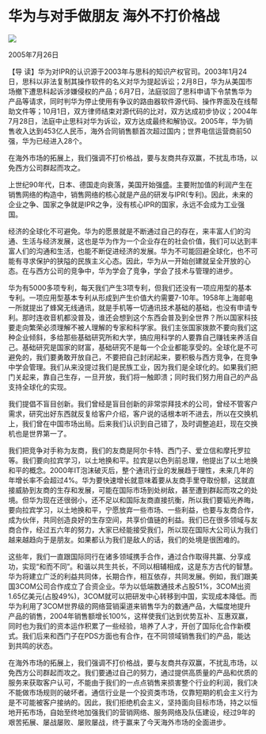 # 华为与对手做朋友 海外不打价格战
<img class="pv" src="https://api.visitor.plantree.me/visitor-badge/pv?namespace=plantree.me&key=renzhengfei-speeches/华为与对手做朋友海外不打价格战.md">


2005年7月26日



【导  读】华为对IPR的认识源于2003年与思科的知识产权官司。2003年1月24日，思科以非法复制其操作软件的名义对华为提起诉讼；2月8日，华为从美国市场撤下遭思科起诉涉嫌侵权的产品；6月7日，法庭驳回了思科申请下令禁售华为产品等请求，同时判华为停止使用有争议的路由器软件源代码、操作界面及在线帮助文件等；10月1日，双方律师结束对源代码的比对，双方达成初步协议；2004年7月28日，法庭中止思科对华为诉讼，双方达成最终和解协议。2005年，华为销售收入达到453亿人民币，海外合同销售额首次超过国内；世界电信运营商前50强，华为已经进入28个。



在海外市场的拓展上，我们强调不打价格战，要与友商共存双赢，不扰乱市场，以免西方公司群起而攻之。

上世纪90年代，日本、德国走向衰落，美国开始强盛。主要附加值的利润产生在销售网络的构造中，销售网络的核心就是产品的研发与IPR(专利)。因此，未来的企业之争、国家之争就是IPR之争，没有核心IPR的国家，永远不会成为工业强国。

经济的全球化不可避免。华为的愿景就是不断通过自己的存在，来丰富人们的沟通、生活与经济发展，这也是华为作为一个企业存在的社会价值，我们可以达到丰富人们的沟通和生活，也能不断促进经济的发展。华为不可能回避全球化，也不可能有寻求保护的狭隘的民族主义心态。因此，华为从一开始创建就呈全开放的心态。在与西方公司的竞争中，华为学会了竞争，学会了技术与管理的进步。

华为有5000多项专利，每天我们产生3项专利，但我们还没有一项应用型的基本专利。一项应用型基本专利从形成到产生价值大约需要7-10年。1958年上海邮电一所就提出了蜂窝无线通讯，就是手机等一切通讯技术基础的基础，也没有申请专利。那时连收音机都没普及，谁还会想到这个东西会普及到全世界？所以国家科技要走向繁荣必须理解不被人理解的专家和科学家。我们主张国家拨款不要向我们这种企业倾斜，多给那些基础研究所和大学，搞应用科学的人要靠自己赚钱来养活自己。基础研究是国家的财富，基础研究不是每一个企业都能享受的。全球化是不可避免的，我们要勇敢开放自己，不要把自己封闭起来，要积极与西方竞争，在竞争中学会管理。我们从来没提过我们是民族工业，因为我们是全球化的。如果我们把门关起来，靠自己生存，一旦开放，我们将一触即溃；同时我们努力用自己的产品支持全球化的实现。

我们提倡不盲目创新。我们曾经是盲目创新的非常崇拜技术的公司，曾经不管客户需求，研究出好东西就反复给客户介绍，客户说的话根本听不进去，所以在交换机上，我们曾在中国市场出局。后来我们认识到自己错了，及时调整追赶，现在交换机也是世界第一了。

我们把竞争对手称为友商，我们的友商是阿尔卡特、西门子、爱立信和摩托罗拉等。我们要向拉宾学习，以土地换和平。拉宾是以色列前总理，他提出了以土地换和平的概念。2000年IT泡沫破灭后，整个通讯行业的发展趋于理性，未来几年的年增长率不会超过4%。华为要快速增长就意味着要从友商手里夺取份额，这就直接威胁到友商的生存和发展，可能在国际市场到处树敌，甚至遭到群起而攻之的处境。但华为现在还很弱小，还不足以和国际友商直接抗衡，所以我们要韬光养晦，要向拉宾学习，以土地换和平，宁愿放弃一些市场、一些利益，也要与友商合作，成为伙伴，共同创造良好的生存空间，共享价值链的利益。我们已在很多领域与友商合作，经过五六年的努力，大家已经能接受我们，所以现在国际大公司认为我们越来越趋向于是朋友。如果都认为我们是敌人的话，我们的处境是很困难的。

这些年，我们一直跟国际同行在诸多领域携手合作，通过合作取得共赢、分享成功，实现“和而不同”。和谐以共生共长，不同以相辅相成，这是东方古代的智慧。华为将建立广泛的利益共同体，长期合作，相互依存，共同发展。例如，我们跟美国3COM公司合作成立了合资企业。华为以低端数通技术占股51%，3COM出资1.65亿美元(占股49%)，3COM就可以把研发中心转移到中国，实现成本降低。而华为利用了3COM世界级的网络营销渠道来销售华为的数通产品，大幅度地提升产品的销售，2004年销售额增长100%，这样使我们达到优势互补、互惠双赢，同时也为我们的资本运作积累了一些经验，培养了人才，开创了国际化合作新模式。我们后来和西门子在PDS方面也有合作，在不同领域销售我们的产品，能达到共鸣的状态。

在海外市场的拓展上，我们强调不打价格战，要与友商共存双赢，不扰乱市场，以免西方公司群起而攻之。我们要通过自己的努力，通过提供高质量的产品和优质的服务来获取客户认可，不能由于我们的一点点销售来损害整个行业的利润，我们决不能做市场规则的破坏者。通信行业是一个投资类市场，仅靠短期的机会主义行为是不可能被客户接纳的。因此，我们拒绝机会主义，坚持面向目标市场，持之以恒地开拓市场，自始至终地加强我们的营销网络、服务网络及队伍建设，经过9年的艰苦拓展、屡战屡败、屡败屡战，终于赢来了今天海外市场的全面进步。

